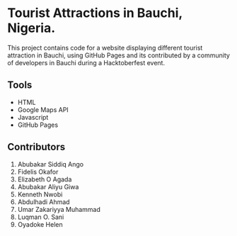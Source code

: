 # Tourist Attractions in Bauchi, Nigeria.

This project contains code for a website displaying different tourist attraction in Bauchi, using GitHub Pages and its contributed by a community of developers in Bauchi during a Hacktoberfest event.

## Tools
- HTML
- Google Maps API
- Javascript
- GitHub Pages

## Contributors
1. Abubakar Siddiq Ango
1. Fidelis Okafor
1. Elizabeth O Agada
1. Abubakar Aliyu Giwa
1. Kenneth Nwobi
1. Abdulhadi Ahmad
1. Umar Zakariyya Muhammad
1. Luqman O. Sani
1. Oyadoke Helen
